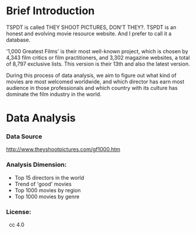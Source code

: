 # Brief Introduction
TSPDT is called THEY SHOOT PICTURES, DON'T THEY?. TSPDT is an honest and evolving movie resource website. And I prefer to call it a database.<br>

'1,000 Greatest Films' is their most well-known project, which is chosen by 4,343 film critics or film practitioners, and 3,302 magazine websites, a total of 8,797 exclusive lists. This version is their 13th and also the latest version.<br>

During this process of data analysis, we aim to figure out what kind of movies are most welcomed worldwide, and which director has earn most audience in those professionals and which country with its culture has dominate the film industry in the world.<br>

# Data Analysis



### Data Source

http://www.theyshootpictures.com/gf1000.htm <br>
    
### Analysis Dimension:
- Top 15 directors in the world<br>
- Trend of 'good' movies<br>
- Top 1000 movies by region<br> 
- Top 1000 movies by genre<br>

### License:
   cc 4.0
